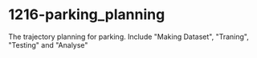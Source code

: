 # 1216-parking_planning
The trajectory planning for parking. Include "Making Dataset", "Traning", "Testing" and "Analyse"
